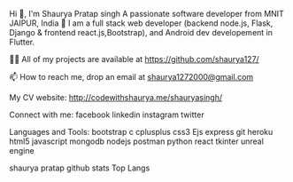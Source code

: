 Hi 👋, I'm Shaurya Pratap singh
A passionate software developer from MNIT JAIPUR, India
🌱 I am a full stack web developer (backend node.js, Flask, Django & frontend react.js,Bootstrap), and Android dev developement in Flutter.

👨‍💻 All of my projects are available at https://github.com/shaurya127/

📫 How to reach me, drop an email at shaurya1272000@gmail.com

My CV website: http://codewithshaurya.me/shauryasingh/

Connect with me:
facebook linkedin instagram twitter

Languages and Tools:
bootstrap c cplusplus css3 Ejs express git heroku html5 javascript mongodb nodejs postman python react tkinter unreal engine

shaurya pratap github stats Top Langs
